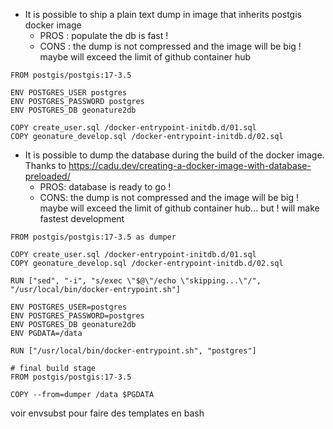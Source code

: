 - It is possible to ship a plain text dump in image that inherits postgis docker image
  - PROS : populate the db is fast !
  - CONS : the dump is not compressed and the image will be big ! maybe will exceed the limit of github container hub

```docker
FROM postgis/postgis:17-3.5

ENV POSTGRES_USER postgres
ENV POSTGRES_PASSWORD postgres
ENV POSTGRES_DB geonature2db

COPY create_user.sql /docker-entrypoint-initdb.d/01.sql
COPY geonature_develop.sql /docker-entrypoint-initdb.d/02.sql
```

- It is possible to dump the database during the build of the docker image. Thanks to https://cadu.dev/creating-a-docker-image-with-database-preloaded/
  - PROS: database is ready to go !
  - CONS: the dump is not compressed and the image will be big ! maybe will exceed the limit of github container hub... but ! will make fastest development

```docker
FROM postgis/postgis:17-3.5 as dumper

COPY create_user.sql /docker-entrypoint-initdb.d/01.sql
COPY geonature_develop.sql /docker-entrypoint-initdb.d/02.sql

RUN ["sed", "-i", "s/exec \"$@\"/echo \"skipping...\"/", "/usr/local/bin/docker-entrypoint.sh"]

ENV POSTGRES_USER=postgres
ENV POSTGRES_PASSWORD=postgres
ENV POSTGRES_DB geonature2db
ENV PGDATA=/data

RUN ["/usr/local/bin/docker-entrypoint.sh", "postgres"]

# final build stage
FROM postgis/postgis:17-3.5

COPY --from=dumper /data $PGDATA
```

voir envsubst pour faire des templates en bash
